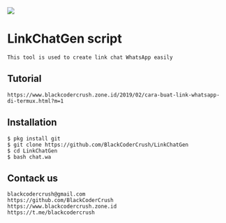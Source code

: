 <img src="https://1.bp.blogspot.com/-uK9MmdpscAc/XImZ3O_u2VI/AAAAAAAAAGw/IfWXPsmZSlcNBj3d0sVFmqwdc5RmxlWRwCLcBGAs/s320/linkwagen.jpg" />

# LinkChatGen script
```
This tool is used to create link chat WhatsApp easily
```
## Tutorial
```
https://www.blackcodercrush.zone.id/2019/02/cara-buat-link-whatsapp-di-termux.html?m=1
```
## Installation
```
$ pkg install git
$ git clone https://github.com/BlackCoderCrush/LinkChatGen
$ cd LinkChatGen
$ bash chat.wa
```
## Contack us
```
blackcodercrush@gmail.com
https://github.com/BlackCoderCrush
https://www.blackcodercrush.zone.id
https://t.me/blackcodercrush
```
